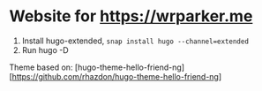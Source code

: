# Website for https://wrparker.me

1. Install hugo-extended, `snap install hugo --channel=extended`
2. Run hugo -D

Theme based on: [hugo-theme-hello-friend-ng][https://github.com/rhazdon/hugo-theme-hello-friend-ng]